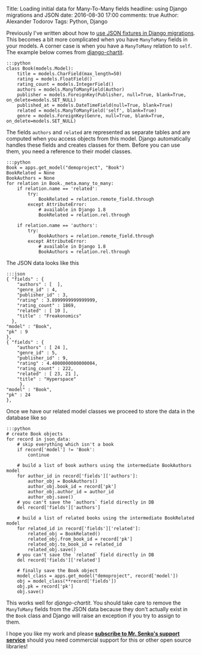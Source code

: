 Title: Loading initial data for Many-To-Many fields
headline: using Django migrations and JSON
date: 2016-08-30 17:00
comments: true
Author: Alexander Todorov
Tags: Python, Django

Previously I've written about how to
[use JSON fixtures in Django migrations]({filename}2016-08-08-json-fixtures-migrations.markdown).
This becomes a bit more complicated when you have `ManyToMany` fields in
your models. A corner case is when you have a `ManyToMany` relation to `self`.
The example below comes from [django-chartit](https://github.com/chartit/django-chartit).

    :::python
    class Book(models.Model):
        title = models.CharField(max_length=50)
        rating = models.FloatField()
        rating_count = models.IntegerField()
        authors = models.ManyToManyField(Author)
        publisher = models.ForeignKey(Publisher, null=True, blank=True, on_delete=models.SET_NULL)
        published_at = models.DateTimeField(null=True, blank=True)
        related = models.ManyToManyField('self', blank=True)
        genre = models.ForeignKey(Genre, null=True, blank=True, on_delete=models.SET_NULL)

The fields `authors` and `related` are
represented as separate tables and are computed when you access objects from this
model. Django automatically handles these fields and creates classes for them.
Before you can use them, you need a reference to their model classes.

    :::python
    Book = apps.get_model("demoproject", "Book")
    BookRelated = None
    BookAuthors = None
    for relation in Book._meta.many_to_many:
        if relation.name == 'related':
            try:
                BookRelated = relation.remote_field.through
            except AttributeError:
                # available in Django 1.8
                BookRelated = relation.rel.through

        if relation.name == 'authors':
            try:
                BookAuthors = relation.remote_field.through
            except AttributeError:
                # available in Django 1.8
                BookAuthors = relation.rel.through


The JSON data looks like this

    :::json
    { "fields" : {
        "authors" : [  ],
        "genre_id" : 4,
        "publisher_id" : 3,
        "rating" : 3.8999999999999999,
        "rating_count" : 1869,
        "related" : [ 10 ],
        "title" : "Freakonomics"
      },
    "model" : "Book",
    "pk" : 9
    },
    { "fields" : {
        "authors" : [ 24 ],
        "genre_id" : 5,
        "publisher_id" : 9,
        "rating" : 4.4000000000000004,
        "rating_count" : 222,
        "related" : [ 23, 21 ],
        "title" : "Hyperspace"
         },
    "model" : "Book",
    "pk" : 24
    },


Once we have our related model classes we proceed to store the data
in the database like so

    :::python
    # create Book objects
    for record in json_data:
        # skip everything which isn't a book
        if record['model'] != 'Book':
            continue

        # build a list of book authors using the intermediate BookAuthors model
        for author_id in record['fields']['authors']:
            author_obj = BookAuthors()
            author_obj.book_id = record['pk']
            author_obj.author_id = author_id
            author_obj.save()
        # you can't save the `authors` field directly in DB
        del record['fields']['authors']

        # build a list of related books using the intermediate BookRelated model
        for related_id in record['fields']['related']:
            related_obj = BookRelated()
            related_obj.from_book_id = record['pk']
            related_obj.to_book_id = related_id
            related_obj.save()
        # you can't save the `related` field directly in DB
        del record['fields']['related']

        # finally save the Book object
        model_class = apps.get_model("demoproject", record['model'])
        obj = model_class(**record['fields'])
        obj.pk = record['pk']
        obj.save()


This works well for *django-chartit*. You should take care to
remove the `ManyToMany` fields from the JSON data because they
don't actually exist in the `Book` class and Django will raise
an exception if you try to assign to them.


I hope you like my work and please
**[subscribe to Mr. Senko's support service]({filename}pages/subscribe.html)**
should you need commercial support for this or other open source libraries!
